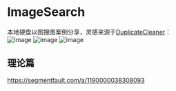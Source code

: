 # ImageSearch
本地硬盘以图搜图案例分享，灵感来源于[DuplicateCleaner](https://masuit.org/1776)：   
![image](https://user-images.githubusercontent.com/20254980/177007293-d9431b89-7999-496b-a865-1ccfadb6243f.png)
![image](https://user-images.githubusercontent.com/20254980/177023108-b2847b7c-4618-4878-8988-94a5df59fd63.png)
![image](https://user-images.githubusercontent.com/20254980/177023173-c0bb4be5-a015-4c05-981b-98c26c47010c.png)

## 理论篇
https://segmentfault.com/a/1190000038308093
